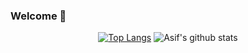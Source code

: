 ### Welcome 👋

<div align="center">

[![Top Langs](https://github-readme-stats.vercel.app/api/top-langs/?username=xenon-r&layout=compact&&theme=radical)](https://github.com/anuraghazra/github-readme-stats)
![Asif's github stats](https://github-readme-stats.vercel.app/api/?username=xenon-r&show_icons=true&&theme=radical)

</div

<!--
 is a ✨ _special_ ✨ repository because its `README.md` (this file) appears on your GitHub profile.

Here are some ideas to get you started:

- 🔭 I’m currently working on ...
- 🌱 I’m currently learning ...
- 👯 I’m looking to collaborate on ...
- 🤔 I’m looking for help with ...
- 💬 Ask me about ...
- 📫 How to reach me: ...
- 😄 Pronouns: ...
- ⚡ Fun fact: ...
-->
